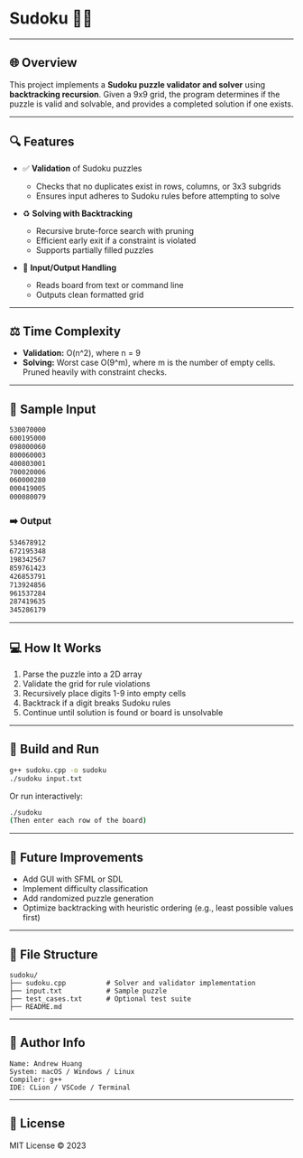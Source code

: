 # Sudoku 📝🔄

---

## 🌐 Overview

This project implements a **Sudoku puzzle validator and solver** using **backtracking recursion**. Given a 9x9 grid, the program determines if the puzzle is valid and solvable, and provides a completed solution if one exists.

---

## 🔍 Features

* ✅ **Validation** of Sudoku puzzles

  * Checks that no duplicates exist in rows, columns, or 3x3 subgrids
  * Ensures input adheres to Sudoku rules before attempting to solve

* ♻️ **Solving with Backtracking**

  * Recursive brute-force search with pruning
  * Efficient early exit if a constraint is violated
  * Supports partially filled puzzles

* 📂 **Input/Output Handling**

  * Reads board from text or command line
  * Outputs clean formatted grid

---

## ⚖️ Time Complexity

* **Validation:** O(n^2), where n = 9
* **Solving:** Worst case O(9^m), where m is the number of empty cells. Pruned heavily with constraint checks.

---

## 📂 Sample Input

```txt
530070000
600195000
098000060
800060003
400803001
700020006
060000280
000419005
000080079
```

### ➡️ Output

```txt
534678912
672195348
198342567
859761423
426853791
713924856
961537284
287419635
345286179
```

---

## 💻 How It Works

1. Parse the puzzle into a 2D array
2. Validate the grid for rule violations
3. Recursively place digits 1-9 into empty cells
4. Backtrack if a digit breaks Sudoku rules
5. Continue until solution is found or board is unsolvable

---

## 🚀 Build and Run

```bash
g++ sudoku.cpp -o sudoku
./sudoku input.txt
```

Or run interactively:

```bash
./sudoku
(Then enter each row of the board)
```

---

## 🧪 Future Improvements

* Add GUI with SFML or SDL
* Implement difficulty classification
* Add randomized puzzle generation
* Optimize backtracking with heuristic ordering (e.g., least possible values first)

---

## 📄 File Structure

```
sudoku/
├── sudoku.cpp          # Solver and validator implementation
├── input.txt           # Sample puzzle
├── test_cases.txt      # Optional test suite
├── README.md
```

---

## 👤 Author Info

```
Name: Andrew Huang
System: macOS / Windows / Linux
Compiler: g++
IDE: CLion / VSCode / Terminal
```

---

## 📄 License

MIT License © 2023
